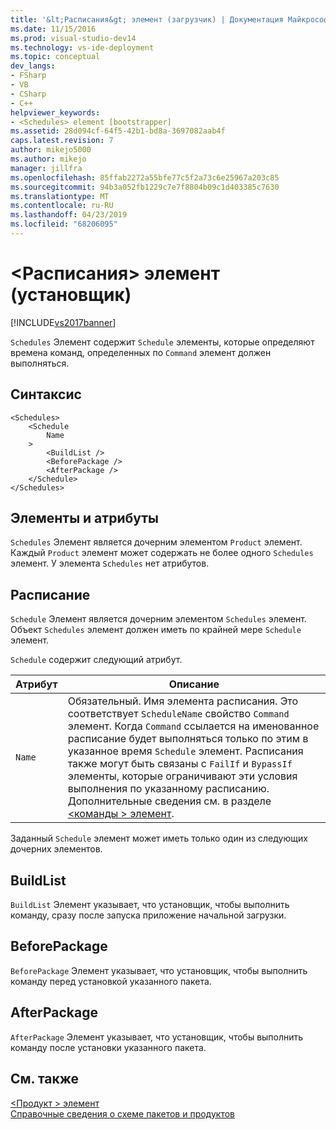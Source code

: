 ```yaml
---
title: '&lt;Расписания&gt; элемент (загрузчик) | Документация Майкрософт'
ms.date: 11/15/2016
ms.prod: visual-studio-dev14
ms.technology: vs-ide-deployment
ms.topic: conceptual
dev_langs:
- FSharp
- VB
- CSharp
- C++
helpviewer_keywords:
- <Schedules> element [bootstrapper]
ms.assetid: 28d094cf-64f5-42b1-bd8a-3697082aab4f
caps.latest.revision: 7
author: mikejo5000
ms.author: mikejo
manager: jillfra
ms.openlocfilehash: 85ffab2272a55bfe77c5f2a73c6e25967a203c85
ms.sourcegitcommit: 94b3a052fb1229c7e7f8804b09c1d403385c7630
ms.translationtype: MT
ms.contentlocale: ru-RU
ms.lasthandoff: 04/23/2019
ms.locfileid: "68206095"
---
```

# <a name="ltschedulesgt-element-bootstrapper"></a>&lt;Расписания&gt; элемент (установщик)
[!INCLUDE[vs2017banner](../includes/vs2017banner.md)]

`Schedules` Элемент содержит `Schedule` элементы, которые определяют времена команд, определенных по `Command` элемент должен выполняться.  
  
## <a name="syntax"></a>Синтаксис  
  
```  
<Schedules>  
    <Schedule  
        Name  
    >  
        <BuildList />  
        <BeforePackage />  
        <AfterPackage />  
    </Schedule>  
</Schedules>  
```  
  
## <a name="elements-and-attributes"></a>Элементы и атрибуты  
 `Schedules` Элемент является дочерним элементом `Product` элемент. Каждый `Product` элемент может содержать не более одного `Schedules` элемент. У элемента `Schedules` нет атрибутов.  
  
## <a name="schedule"></a>Расписание  
 `Schedule` Элемент является дочерним элементом `Schedules` элемент. Объект `Schedules` элемент должен иметь по крайней мере `Schedule` элемент.  
  
 `Schedule` содержит следующий атрибут.  
  
|Атрибут|Описание|  
|---------------|-----------------|  
|`Name`|Обязательный. Имя элемента расписания. Это соответствует `ScheduleName` свойство `Command` элемент. Когда `Command` ссылается на именованное расписание будет выполняться только по этим в указанное время `Schedule` элемент. Расписания также могут быть связаны с `FailIf` и `BypassIf` элементы, которые ограничивают эти условия выполнения по указанному расписанию. Дополнительные сведения см. в разделе [ \<команды > элемент](../deployment/commands-element-bootstrapper.md).|  
  
 Заданный `Schedule` элемент может иметь только один из следующих дочерних элементов.  
  
## <a name="buildlist"></a>BuildList  
 `BuildList` Элемент указывает, что установщик, чтобы выполнить команду, сразу после запуска приложение начальной загрузки.  
  
## <a name="beforepackage"></a>BeforePackage  
 `BeforePackage` Элемент указывает, что установщик, чтобы выполнить команду перед установкой указанного пакета.  
  
## <a name="afterpackage"></a>AfterPackage  
 `AfterPackage` Элемент указывает, что установщик, чтобы выполнить команду после установки указанного пакета.  
  
## <a name="see-also"></a>См. также  
 [\<Продукт > элемент](../deployment/product-element-bootstrapper.md)   
 [Справочные сведения о схеме пакетов и продуктов](../deployment/product-and-package-schema-reference.md)
